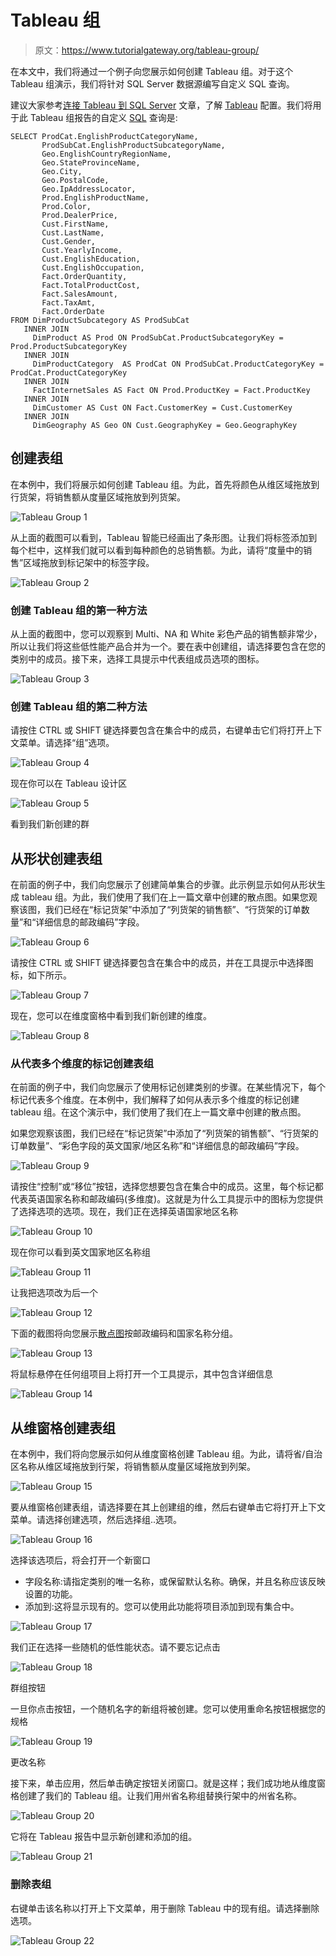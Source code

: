 # Tableau 组

> 原文：<https://www.tutorialgateway.org/tableau-group/>

在本文中，我们将通过一个例子向您展示如何创建 Tableau 组。对于这个 Tableau 组演示，我们将针对 SQL Server 数据源编写自定义 SQL 查询。

建议大家参考[连接 Tableau 到 SQL Server](https://www.tutorialgateway.org/connecting-tableau-to-sql-server/) 文章，了解 [Tableau](https://www.tutorialgateway.org/tableau/) 配置。我们将用于此 Tableau 组报告的自定义 [SQL](https://www.tutorialgateway.org/sql/) 查询是:

```
SELECT ProdCat.EnglishProductCategoryName, 
       ProdSubCat.EnglishProductSubcategoryName, 
       Geo.EnglishCountryRegionName, 
       Geo.StateProvinceName, 
       Geo.City, 
       Geo.PostalCode, 
       Geo.IpAddressLocator, 
       Prod.EnglishProductName, 
       Prod.Color, 
       Prod.DealerPrice, 
       Cust.FirstName, 
       Cust.LastName, 
       Cust.Gender, 
       Cust.YearlyIncome, 
       Cust.EnglishEducation, 
       Cust.EnglishOccupation, 
       Fact.OrderQuantity, 
       Fact.TotalProductCost, 
       Fact.SalesAmount, 
       Fact.TaxAmt, 
       Fact.OrderDate
FROM DimProductSubcategory AS ProdSubCat
   INNER JOIN
     DimProduct AS Prod ON ProdSubCat.ProductSubcategoryKey = Prod.ProductSubcategoryKey 
   INNER JOIN
     DimProductCategory  AS ProdCat ON ProdSubCat.ProductCategoryKey = ProdCat.ProductCategoryKey 
   INNER JOIN
     FactInternetSales AS Fact ON Prod.ProductKey = Fact.ProductKey 
   INNER JOIN
     DimCustomer AS Cust ON Fact.CustomerKey = Cust.CustomerKey
   INNER JOIN
     DimGeography AS Geo ON Cust.GeographyKey = Geo.GeographyKey
```

## 创建表组

在本例中，我们将展示如何创建 Tableau 组。为此，首先将颜色从维区域拖放到行货架，将销售额从度量区域拖放到列货架。

![Tableau Group 1](img/eaed74097eedba027c92333d29914e02.png)

从上面的截图可以看到，Tableau 智能已经画出了条形图。让我们将标签添加到每个栏中，这样我们就可以看到每种颜色的总销售额。为此，请将“度量中的销售”区域拖放到标记架中的标签字段。

![Tableau Group 2](img/e42305cba552536671da31efae022479.png)

### 创建 Tableau 组的第一种方法

从上面的截图中，您可以观察到 Multi、NA 和 White 彩色产品的销售额非常少，所以让我们将这些低性能产品合并为一个。要在表中创建组，请选择要包含在您的类别中的成员。接下来，选择工具提示中代表组成员选项的图标。

![Tableau Group 3](img/e82532b244a314bc113697ada04bb977.png)

### 创建 Tableau 组的第二种方法

请按住 CTRL 或 SHIFT 键选择要包含在集合中的成员，右键单击它们将打开上下文菜单。请选择“组”选项。

![Tableau Group 4](img/808663af070057061b605d831463e38d.png)

现在你可以在 Tableau 设计区

![Tableau Group 5](img/b7225c611e7066644c49d9d3f2f07ecd.png)

看到我们新创建的群

## 从形状创建表组

在前面的例子中，我们向您展示了创建简单集合的步骤。此示例显示如何从形状生成 tableau 组。为此，我们使用了我们在上一篇文章中创建的散点图。如果您观察该图，我们已经在“标记货架”中添加了“列货架的销售额”、“行货架的订单数量”和“详细信息的邮政编码”字段。

![Tableau Group 6](img/7bb967159af369ea9a20545ec02cab29.png)

请按住 CTRL 或 SHIFT 键选择要包含在集合中的成员，并在工具提示中选择图标，如下所示。

![Tableau Group 7](img/71ce199af26e180b4da03e599af6f4ab.png)

现在，您可以在维度窗格中看到我们新创建的维度。

![Tableau Group 8](img/d5c20bede92f55d19aeb1ff8b33e5257.png)

### 从代表多个维度的标记创建表组

在前面的例子中，我们向您展示了使用标记创建类别的步骤。在某些情况下，每个标记代表多个维度。在本例中，我们解释了如何从表示多个维度的标记创建 tableau 组。在这个演示中，我们使用了我们在上一篇文章中创建的散点图。

如果您观察该图，我们已经在“标记货架”中添加了“列货架的销售额”、“行货架的订单数量”、“彩色字段的英文国家/地区名称”和“详细信息的邮政编码”字段。

![Tableau Group 9](img/425db2085b8d01f0621204510942aa94.png)

请按住“控制”或“移位”按钮，选择您想要包含在集合中的成员。这里，每个标记都代表英语国家名称和邮政编码(多维度)。这就是为什么工具提示中的图标为您提供了选择选项的选项。现在，我们正在选择英语国家地区名称

![Tableau Group 10](img/754f6879efdb0d439101ae25026cdf17.png)

现在你可以看到英文国家地区名称组

![Tableau Group 11](img/1684fa626672a262e6fc0218ea2aed20.png)

让我把选项改为后一个

![Tableau Group 12](img/d15cf5b6a17db1732f9fdfe0a2acb851.png)

下面的截图将向您展示[散点图](https://www.tutorialgateway.org/tableau-scatter-plot/)按邮政编码和国家名称分组。

![Tableau Group 13](img/f70e12cbf4fa61e4c9f74efe6dbbac66.png)

将鼠标悬停在任何组项目上将打开一个工具提示，其中包含详细信息

![Tableau Group 14](img/41e04180dbe62bb51b28c4f229fdb5ad.png)

## 从维窗格创建表组

在本例中，我们将向您展示如何从维度窗格创建 Tableau 组。为此，请将省/自治区名称从维区域拖放到行架，将销售额从度量区域拖放到列架。

![Tableau Group 15](img/5f38e2cb40aa375972af523f94b756fd.png)

要从维窗格创建表组，请选择要在其上创建组的维，然后右键单击它将打开上下文菜单。请选择创建选项，然后选择组..选项。

![Tableau Group 16](img/e13daad9a60890a03c5057c3aa994fcf.png)

选择该选项后，将会打开一个新窗口

*   字段名称:请指定类别的唯一名称，或保留默认名称。确保，并且名称应该反映设置的功能。
*   添加到:这将显示现有的。您可以使用此功能将项目添加到现有集合中。

![Tableau Group 17](img/2ade867957f19c42b4594bed92e3d88e.png)

我们正在选择一些随机的低性能状态。请不要忘记点击

![Tableau Group 18](img/057ff0f6363ffb728621511a8c9342da.png)

群组按钮

一旦你点击按钮，一个随机名字的新组将被创建。您可以使用重命名按钮根据您的规格

![Tableau Group 19](img/b8c97e056098b7923e4cd757cca5fc70.png)

更改名称

接下来，单击应用，然后单击确定按钮关闭窗口。就是这样；我们成功地从维度窗格创建了我们的 Tableau 组。让我们用州省名称组替换行架中的州省名称。

![Tableau Group 20](img/823f7a7f8f69f380aa1cb95e3064130f.png)

它将在 Tableau 报告中显示新创建和添加的组。

![Tableau Group 21](img/25c4c18221ba1bd807cc2c037b8c4e78.png)

### 删除表组

右键单击该名称以打开上下文菜单，用于删除 Tableau 中的现有组。请选择删除选项。

![Tableau Group 22](img/f3819cce5db95f91edf9b0f0bf7685f5.png)